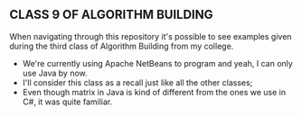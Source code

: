 ## CLASS 9 OF ALGORITHM BUILDING
When navigating through this repository it's possible to see examples given during the third class of Algorithm Building from my college.

- We're currently using Apache NetBeans to program and yeah, I can only use Java by now.
- I'll consider this class as a recall just like all the other classes;
- Even though matrix in Java is kind of different from the ones we use in C#, it was quite familiar.

